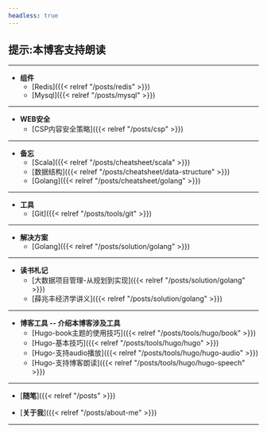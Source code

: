 ```yaml
---
headless: true
---
```


## 提示:本博客支持朗读<audio src="/speech.mp3" preload="none" speech="none">
----


- **组件**
  - [Redis]({{< relref "/posts/redis" >}})
  - [Mysql]({{< relref "/posts/mysql" >}})
----

- **WEB安全**
  - [CSP内容安全策略]({{< relref "/posts/csp" >}})
----

- **备忘**
  - [Scala]({{< relref "/posts/cheatsheet/scala" >}})
  - [数据结构]({{< relref "/posts/cheatsheet/data-structure" >}})
  - [Golang]({{< relref "/posts/cheatsheet/golang" >}})
----



- **工具**
  - [Git]({{< relref "/posts/tools/git" >}})

----

- **解决方案**
  - [Golang]({{< relref "/posts/solution/golang" >}})

----

- **读书札记**
  - [大数据项目管理-从规划到实现]({{< relref "/posts/solution/golang" >}})
  - [薛兆丰经济学讲义]({{< relref "/posts/solution/golang" >}})

----


- **博客工具 -- 介绍本博客涉及工具**
  - [Hugo-book主题的使用技巧]({{< relref "/posts/tools/hugo/book" >}})
  - [Hugo-基本技巧]({{< relref "/posts/tools/hugo/hugo" >}})
  - [Hugo-支持audio播放]({{< relref "/posts/tools/hugo/hugo-audio" >}})
  - [Hugo-支持博客朗读]({{< relref "/posts/tools/hugo/hugo-speech" >}})

----

- [**随笔**]({{< relref "/posts" >}})

- [**关于我**]({{< relref "/posts/about-me" >}})

----


